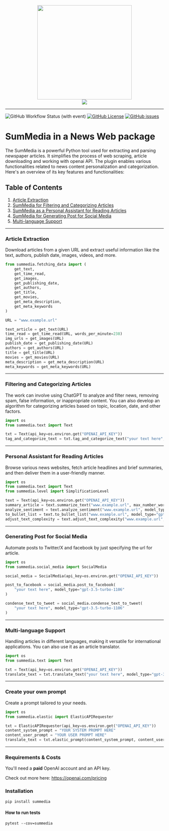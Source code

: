 <div align="center">
<img src="https://github.com/Sebastvin/engineer-demo/assets/34211633/a7327ebd-8489-4c8d-a58b-8936967bf639" height="300" width="300">
<br>
<img src="https://github.com/Sebastvin/engineer-demo/assets/34211633/01e65a79-69e8-4c58-bccb-ab9939ecf442">
</div>

<hr>


![GitHub Workflow Status (with event)](https://img.shields.io/github/actions/workflow/status/Sebastvin/summedia/test.yml)
[![GitHub License](https://img.shields.io/github/license/Sebastvin/summedia)](https://github.com/Sebastvin/summedia)
[![GitHub issues](https://img.shields.io/github/issues/Sebastvin/summedia)](https://github.com/Sebastvin/summedia/issues)


# SumMedia in a News Web package

The SumMedia is a powerful Python tool used for extracting and parsing newspaper articles. It simplifies the process of web scraping, article downloading and working with openai API. The plugin enables various functionalities related to news content personalization and categorization. Here's an overview of its key features and functionalities:

## Table of Contents
1. [Article Extraction](#article-extraction)
2. [SumMedia for Filtering and Categorizing Articles](#summedia-for-filtering-and-categorizing-articles)
3. [SumMedia as a Personal Assistant for Reading Articles](#summedia-as-a-personal-assistant-for-reading-articles)
4. [SumMedia for Generating Post for Social Media](#summedia-for-generating-post-for-social-media)
5. [Multi-language Support](#multi-language-support)


---

### Article Extraction
Download articles from a given URL and extract useful information like the text, authors, publish date, images, videos, and more.

```python
from summedia.fetching_data import (
    get_text,
    get_time_read,
    get_images,
    get_publishing_date,
    get_authors,
    get_title,
    get_movies,
    get_meta_description, 
    get_meta_keywords
)

URL = "www.example.url"

text_article = get_text(URL)
time_read = get_time_read(URL, words_per_minute=238)
img_urls = get_images(URL)
publish_date = get_publishing_date(URL)
authors = get_authors(URL)
title = get_title(URL)
movies = get_movies(URL)
meta_description = get_meta_description(URL)
meta_keywords = get_meta_keywords(URL)
```
---

### Filtering and Categorizing Articles
The work can involve using ChatGPT to analyze and filter news, removing spam, false information, or inappropriate content. You can also develop an algorithm for categorizing articles based on topic, location, date, and other factors.

```python
import os
from summedia.text import Text

txt = Text(api_key=os.environ.get("OPENAI_API_KEY"))
tag_and_categorize_text = txt.tag_and_categorize_text("your text here", model_type="gpt-3.5-turbo-1106")
```
---

### Personal Assistant for Reading Articles
Browse various news websites, fetch article headlines and brief summaries, and then deliver them in a user-friendly manner.

```python
import os
from summedia.text import Text
from summedia.level import SimplificationLevel

text = Text(api_key=os.environ.get("OPENAI_API_KEY"))
summary_article = text.summarize_text("www.example.url", max_number_words=150, model_type="gpt-3.5-turbo-1106")
analyze_sentiment = text.analyze_sentiment("www.example.url", model_type="gpt-3.5-turbo-1106")
to_bullet_list = text.to_bullet_list("www.example.url", model_type="gpt-3.5-turbo-1106")
adjust_text_complexity = text.adjust_text_complexity("www.example.url", level = SimplificationLevel.STUDENT, model_type="gpt-3.5-turbo-1106")
```
---

### Generating Post for Social Media
Automate posts to Twitter/X and facebook by just specifying the url for article. 

```python
import os
from summedia.social_media import SocialMedia

social_media = SocialMedia(api_key=os.environ.get("OPENAI_API_KEY"))

post_to_facebook = social_media.post_to_facebook(
    "your text here", model_type="gpt-3.5-turbo-1106"
)

condense_text_to_tweet = social_media.condense_text_to_tweet(
    "your text here", model_type="gpt-3.5-turbo-1106"
)
```
---

### Multi-language Support
Handling articles in different languages, making it versatile for international applications. You can also use it as an article translator.

```python
import os
from summedia.text import Text

txt = Text(api_key=os.environ.get("OPENAI_API_KEY"))
translate_text = txt.translate_text("your text here", model_type="gpt-3.5-turbo-1106", language_to_translate="en")
```

---
### Create your own prompt
Create a prompt tailored to your needs.

```python
import os
from summedia.elastic import ElasticAPIRequester

txt = ElasticAPIRequester(api_key=os.environ.get("OPENAI_API_KEY"))
content_system_prompt = "YOUR SYSTEM PROMPT HERE"
content_user_prompt = "YOUR USER PROMPT HERE"
translate_text = txt.elastic_prompt(content_system_prompt, content_user_prompt,  model_type="gpt-3.5-turbo-1106")
```

---

### Requirements & Costs
You'll need a <b>paid</b> OpenAI account and an API key.

Check out more here:
https://openai.com/pricing

### Installation
```
pip install summedia
```


#### How to run tests
```
pytest --cov=summedia
```